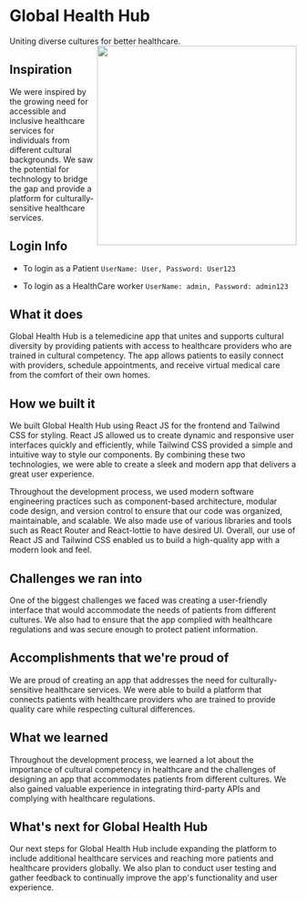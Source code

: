 # Global Health Hub 
Uniting diverse cultures for better healthcare.
<img src=https://user-images.githubusercontent.com/74983536/221408675-a9810488-2257-492c-b55b-0defab63aa9f.gif width=350 align="right">

## Inspiration

 We were inspired by the growing need for accessible and inclusive healthcare services for individuals from different cultural backgrounds. We saw the potential for technology to bridge the gap and provide a platform for culturally-sensitive healthcare services.
 
## Login Info

- To login as a Patient
``UserName: User, Password: User123``

- To login as a HealthCare worker
``UserName: admin, Password: admin123``

## What it does

Global Health Hub is a telemedicine app that unites and supports cultural diversity by providing patients with access to healthcare providers who are trained in cultural competency. The app allows patients to easily connect with providers, schedule appointments, and receive virtual medical care from the comfort of their
 own homes.

## How we built it

We built Global Health Hub using React JS for the frontend and Tailwind CSS for styling. React JS allowed us to create dynamic and responsive user interfaces quickly and efficiently, while Tailwind CSS provided a simple and intuitive way to style our components. By combining these two technologies, we were able to create a sleek and modern app that delivers a great user experience.

Throughout the development process, we used modern software engineering practices such as component-based architecture, modular code design, and version control to ensure that our code was organized, maintainable, and scalable. We also made use of various libraries and tools such as React Router and React-lottie to have desired UI.
Overall, our use of React JS and Tailwind CSS enabled us to build a high-quality app with a modern look and feel.

## Challenges we ran into

One of the biggest challenges we faced was creating a user-friendly interface that would accommodate the needs of patients from different cultures. We also had to ensure that the app complied with healthcare regulations and was secure enough to protect patient information.

## Accomplishments that we're proud of

We are proud of creating an app that addresses the need for culturally-sensitive healthcare services. We were able to build a platform that connects patients with healthcare providers who are trained to provide quality care while respecting cultural differences.

## What we learned

 Throughout the development process, we learned a lot about the importance of cultural competency in healthcare and the challenges of designing an app that accommodates patients from different cultures. We also gained valuable experience in integrating third-party APIs and complying with healthcare regulations.

## What's next for Global Health Hub

Our next steps for Global Health Hub include expanding the platform to include additional healthcare services and reaching more patients and healthcare providers globally. We also plan to conduct user testing and gather feedback to continually improve the app's functionality and user experience.
